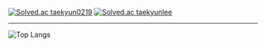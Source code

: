[![Solved.ac
taekyun0219](http://mazassumnida.wtf/api/v2/generate_badge?boj=taekyun0219)](https://solved.ac/taekyun0219)   [![Solved.ac
taekyunlee](http://mazassumnida.wtf/api/v2/generate_badge?boj=taekyunlee)](https://solved.ac/taekyunlee)
***
![Top Langs](https://github-readme-stats.vercel.app/api/top-langs/?username=taekyun0219&layout=compact)

<!--
**taekyun0219/taekyun0219** is a ✨ _special_ ✨ repository because its `README.md` (this file) appears on your GitHub profile.

Here are some ideas to get you started:

- 🔭 I’m currently working on ...
- 🌱 I’m currently learning ...
- 👯 I’m looking to collaborate on ...
- 🤔 I’m looking for help with ...
- 💬 Ask me about ...
- 📫 How to reach me: ...
- 😄 Pronouns: ...
- ⚡ Fun fact: ...
-->
